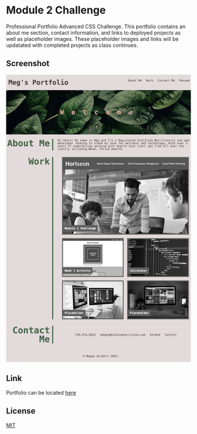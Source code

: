 # Module 2 Challenge
Professional Portfolio Advanced CSS Challenge. This portfolio contains an about me section, contact information, and links to deployed projects as well as placeholder images. These placeholder images and links will be updatated with completed projects as class continues.


## Screenshot 

![module  2 challenge screenshot](./assets/images/screenshot-module-2-challenge_index.html.png)

## Link 

Portfolio can be located [here](https://mmhilbert.github.io/module-2-challenge/)


## License

[MIT](https://choosealicense.com/licenses/mit/)

